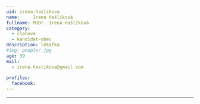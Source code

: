 ```yaml
---
uid: irena.haslikova
name:     Irena	Hašlíková
fullname: MUDr.	Irena Hašlíková
category:
  - clenove
  - kandidat-obec
description: lékařka
#img: people/.jpg
age: 39
mail:
  - irena.haslikova@gmail.com
 
profiles:
  facebook: 
---
```




---